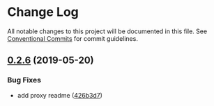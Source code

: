 # Change Log

All notable changes to this project will be documented in this file.
See [Conventional Commits](https://conventionalcommits.org) for commit guidelines.

## [0.2.6](https://github.com/wingscms/wings/compare/@wingscms/proxy@0.2.5...@wingscms/proxy@0.2.6) (2019-05-20)


### Bug Fixes

* add proxy readme ([426b3d7](https://github.com/wingscms/wings/commit/426b3d7))
